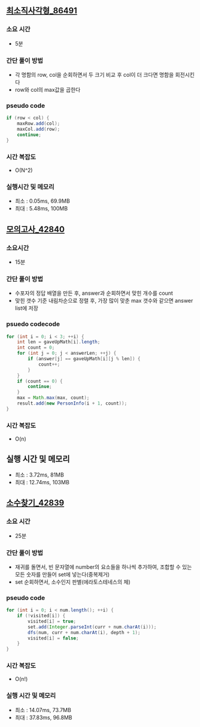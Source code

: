## [최소직사각형_86491](https://school.programmers.co.kr/learn/courses/30/lessons/86491)

### 소요 시간
- 5분

### 간단 풀이 방법
- 각 명함의 row, col을 순회하면서 두 크기 비교 후 col이 더 크다면 명함을 회전시킨다
- row와 col의 max값을 곱한다

### pseudo code
```java
if (row < col) {
    maxRow.add(col);
    maxCol.add(row);
    continue;
}
```

### 시간 복잡도
- O(N^2)

### 실행시간 및 메모리
- 최소 : 0.05ms, 69.9MB
- 최대 : 5.48ms, 100MB

## [모의고사_42840](https://school.programmers.co.kr/learn/courses/30/lessons/42840)

### 소요시간
- 15분

### 간단 풀이 방법
- 수포자의 정답 배열을 만든 후, answer과 순회하면서 맞힌 개수를 count
- 맞힌 갯수 기준 내림차순으로 정렬 후, 가장 많이 맞춘 max 갯수와 같으면 answer list에 저장

### psuedo codecode
```java
for (int i = 0; i < 3; ++i) {
    int len = gaveUpMath[i].length;
    int count = 0;
    for (int j = 0; j < answerLen; ++j) {
        if (answer[j] == gaveUpMath[i][j % len]) {
            count++;
        }
    }
    if (count == 0) {
        continue;
    }
    max = Math.max(max, count);
    result.add(new PersonInfo(i + 1, count));
}
```

### 시간 복잡도
- O(n)

## 실행 시간 및 메모리
- 최소 : 3.72ms, 81MB
- 최대 : 12.74ms, 103MB

## [소수찾기_42839](https://school.programmers.co.kr/learn/courses/30/lessons/42839)

### 소요 시간
- 25분

### 간단 풀이 방법
- 재귀를 돌면서, 빈 문자열에 number의 요소들을 하나씩 추가하여, 조합할 수 있는 모든 숫자를 만들어 set에 넣는다(중복제거)
- set 순회하면서, 소수인지 판별(에라토스테네스의 체)

### pseudo code
```java
for (int i = 0; i < num.length(); ++i) {
    if (!visited[i]) {
        visited[i] = true;
        set.add(Integer.parseInt(curr + num.charAt(i)));
        dfs(num, curr + num.charAt(i), depth + 1);
        visited[i] = false;
    }
}
```

### 시간 복잡도
- O(n!)

### 실행 시간 및 메모리
- 최소 : 14.07ms, 73.7MB
- 최대 : 37.83ms, 96.8MB